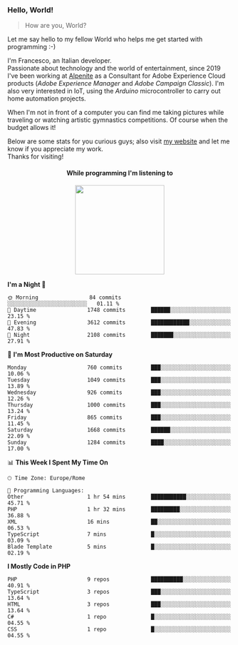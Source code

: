 ### Hello, World!

> How are you, World?

Let me say hello to my fellow World who helps me get started with programming :-)

I'm Francesco, an Italian developer.  
Passionate about technology and the world of entertainment, since 2019 I've been working at [Alpenite](https://www.alpenite.com) as a Consultant for Adobe Experience Cloud products (*Adobe Experience Manager* and *Adobe Campaign Classic*). I'm also very interested in IoT, using the *Arduino* microcontroller to carry out home automation projects.

When I'm not in front of a computer you can find me taking pictures while traveling or watching artistic gymnastics competitions. Of course when the budget allows it!

Below are some stats for you curious guys; also visit [my website](https://www.francescorega.eu) and let me know if you appreciate my work.  
Thanks for visiting!

<div align="center">
  <h4>While programming I'm listening to</h4>
  <a href="https://apps.francescorega.eu/now-playing/11147232609" target="_blank"><img src="https://apps.francescorega.eu/now-playing/11147232609" width="200"></a>
</div>

<!--START_SECTION:waka-->
**I'm a Night 🦉** 

```text
🌞 Morning                84 commits          ░░░░░░░░░░░░░░░░░░░░░░░░░   01.11 % 
🌆 Daytime                1748 commits        ██████░░░░░░░░░░░░░░░░░░░   23.15 % 
🌃 Evening                3612 commits        ████████████░░░░░░░░░░░░░   47.83 % 
🌙 Night                  2108 commits        ███████░░░░░░░░░░░░░░░░░░   27.91 % 
```
📅 **I'm Most Productive on Saturday** 

```text
Monday                   760 commits         ███░░░░░░░░░░░░░░░░░░░░░░   10.06 % 
Tuesday                  1049 commits        ███░░░░░░░░░░░░░░░░░░░░░░   13.89 % 
Wednesday                926 commits         ███░░░░░░░░░░░░░░░░░░░░░░   12.26 % 
Thursday                 1000 commits        ███░░░░░░░░░░░░░░░░░░░░░░   13.24 % 
Friday                   865 commits         ███░░░░░░░░░░░░░░░░░░░░░░   11.45 % 
Saturday                 1668 commits        ██████░░░░░░░░░░░░░░░░░░░   22.09 % 
Sunday                   1284 commits        ████░░░░░░░░░░░░░░░░░░░░░   17.00 % 
```


📊 **This Week I Spent My Time On** 

```text
🕑︎ Time Zone: Europe/Rome

💬 Programming Languages: 
Other                    1 hr 54 mins        ███████████░░░░░░░░░░░░░░   45.71 % 
PHP                      1 hr 32 mins        █████████░░░░░░░░░░░░░░░░   36.88 % 
XML                      16 mins             ██░░░░░░░░░░░░░░░░░░░░░░░   06.53 % 
TypeScript               7 mins              █░░░░░░░░░░░░░░░░░░░░░░░░   03.09 % 
Blade Template           5 mins              █░░░░░░░░░░░░░░░░░░░░░░░░   02.19 % 
```

**I Mostly Code in PHP** 

```text
PHP                      9 repos             ██████████░░░░░░░░░░░░░░░   40.91 % 
TypeScript               3 repos             ███░░░░░░░░░░░░░░░░░░░░░░   13.64 % 
HTML                     3 repos             ███░░░░░░░░░░░░░░░░░░░░░░   13.64 % 
C#                       1 repo              █░░░░░░░░░░░░░░░░░░░░░░░░   04.55 % 
CSS                      1 repo              █░░░░░░░░░░░░░░░░░░░░░░░░   04.55 % 
```




<!--END_SECTION:waka-->
